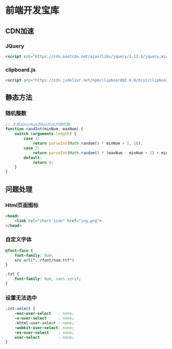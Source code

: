 # 前端开发宝库

## CDN加速

### JQuery

```html
<script src="https://cdn.bootcdn.net/ajax/libs/jquery/1.12.1/jquery.min.js"></script>
```

### clipboard.js

```html
<script src="https://cdn.jsdelivr.net/npm/clipboard@2.0.6/dist/clipboard.min.js"></script>
```



## 静态方法

### 随机整数

```javascript
// 生成从minNum到maxNum的随机数
function randInt(minNum, maxNum) {
    switch (arguments.length) {
        case 1:
            return parseInt(Math.random() * minNum + 1, 10);
        case 2:
            return parseInt(Math.random() * (maxNum - minNum + 1) + minNum, 10);
        default:
            return 0;
    }
}
```



## 问题处理

### Html页面图标

```html
<head>
	<link rel="short icon" href="ing.png">
</head>
```



### 自定义字体

```css
@font-face {
    font-family: Num;
    src url("../font/num.ttf")
}

.txt {
	font-family: Num, sans-serif;
}
```



### 设置无法选中

```css
.cnt-select {
    -moz-user-select   : none;
    -o-user-select     : none;
    -khtml-user-select : none;
    -webkit-user-select: none;
    -ms-user-select    : none;
    user-select        : none;
}
```

